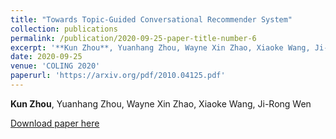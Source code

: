 ```yaml
---
title: "Towards Topic-Guided Conversational Recommender System"
collection: publications
permalink: /publication/2020-09-25-paper-title-number-6
excerpt: '**Kun Zhou**, Yuanhang Zhou, Wayne Xin Zhao, Xiaoke Wang, Ji-Rong Wen'
date: 2020-09-25
venue: 'COLING 2020'
paperurl: 'https://arxiv.org/pdf/2010.04125.pdf'
---
```

**Kun Zhou**, Yuanhang Zhou, Wayne Xin Zhao, Xiaoke Wang, Ji-Rong Wen

[Download paper here](https://arxiv.org/pdf/2010.04125.pdf)
